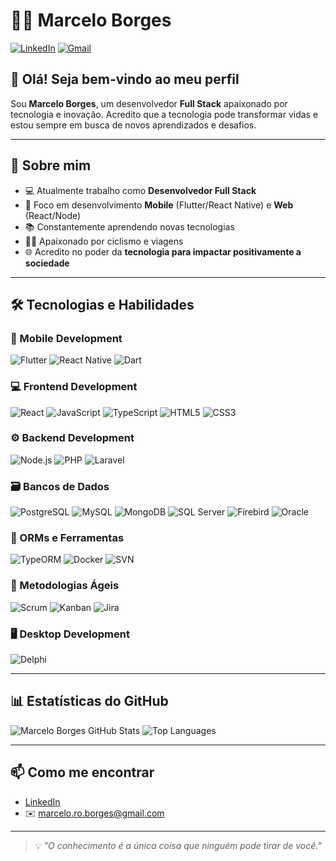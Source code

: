 # 👨‍💻 Marcelo Borges

[![LinkedIn](https://img.shields.io/badge/-Marcelo%20Borges-blue?style=flat-square&logo=Linkedin&logoColor=white&link=https://www.linkedin.com/in/seulinkedin/)](https://www.linkedin.com/in/marcelo-rodrigues-borges/)
[![Gmail](https://img.shields.io/badge/-seuemail@gmail.com-c14438?style=flat-square&logo=Gmail&logoColor=white)](mailto:marcelo.ro.borges@gmail.com)

## 👋 Olá! Seja bem-vindo ao meu perfil

Sou **Marcelo Borges**, um desenvolvedor **Full Stack** apaixonado por tecnologia e inovação. Acredito que a tecnologia pode transformar vidas e estou sempre em busca de novos aprendizados e desafios.

---

## 💬 Sobre mim

- 💻 Atualmente trabalho como **Desenvolvedor Full Stack**
- 🚀 Foco em desenvolvimento **Mobile** (Flutter/React Native) e **Web** (React/Node)
- 📚 Constantemente aprendendo novas tecnologias
- 🚴‍♂️ Apaixonado por ciclismo e viagens
- 🌐 Acredito no poder da **tecnologia para impactar positivamente a sociedade**

---

## 🛠 Tecnologias e Habilidades

### 📱 Mobile Development
![Flutter](https://img.shields.io/badge/Flutter-02569B?style=for-the-badge&logo=flutter&logoColor=white)
![React Native](https://img.shields.io/badge/React_Native-20232A?style=for-the-badge&logo=react&logoColor=61DAFB)
![Dart](https://img.shields.io/badge/Dart-0175C2?style=for-the-badge&logo=dart&logoColor=white)

### 💻 Frontend Development
![React](https://img.shields.io/badge/React-20232A?style=for-the-badge&logo=react&logoColor=61DAFB)
![JavaScript](https://img.shields.io/badge/JavaScript-F7DF1E?style=for-the-badge&logo=javascript&logoColor=black)
![TypeScript](https://img.shields.io/badge/TypeScript-007ACC?style=for-the-badge&logo=typescript&logoColor=white)
![HTML5](https://img.shields.io/badge/HTML5-E34F26?style=for-the-badge&logo=html5&logoColor=white)
![CSS3](https://img.shields.io/badge/CSS3-1572B6?style=for-the-badge&logo=css3&logoColor=white)

### ⚙️ Backend Development
![Node.js](https://img.shields.io/badge/Node.js-339933?style=for-the-badge&logo=node.js&logoColor=white)
![PHP](https://img.shields.io/badge/PHP-777BB4?style=for-the-badge&logo=php&logoColor=white)
![Laravel](https://img.shields.io/badge/Laravel-E74430?style=for-the-badge&logo=laravel&logoColor=white)

### 🗃️ Bancos de Dados
![PostgreSQL](https://img.shields.io/badge/PostgreSQL-4169E1?style=for-the-badge&logo=postgresql&logoColor=white)
![MySQL](https://img.shields.io/badge/MySQL-00758F?style=for-the-badge&logo=mysql&logoColor=white)
![MongoDB](https://img.shields.io/badge/MongoDB-4EA94B?style=for-the-badge&logo=mongodb&logoColor=white)
![SQL Server](https://img.shields.io/badge/SQL%20Server-CC2927?style=for-the-badge&logo=microsoftsqlserver&logoColor=white)
![Firebird](https://img.shields.io/badge/Firebird-EE4000?style=for-the-badge&logo=firebird&logoColor=white)
![Oracle](https://img.shields.io/badge/Oracle-F80000?style=for-the-badge&logo=oracle&logoColor=white)

### 🔧 ORMs e Ferramentas
![TypeORM](https://img.shields.io/badge/TypeORM-FF6C37?style=for-the-badge&logo=typeorm&logoColor=white)
![Docker](https://img.shields.io/badge/Docker-2496ED?style=for-the-badge&logo=docker&logoColor=white)
![SVN](https://img.shields.io/badge/SVN-809CC9?style=for-the-badge&logo=subversion&logoColor=white)

### 🧠 Metodologias Ágeis
![Scrum](https://img.shields.io/badge/Scrum-6DB33F?style=for-the-badge&logo=scrumalliance&logoColor=white)
![Kanban](https://img.shields.io/badge/Kanban-007ACC?style=for-the-badge&logo=trello&logoColor=white)
![Jira](https://img.shields.io/badge/Jira-0052CC?style=for-the-badge&logo=jira&logoColor=white)

### 🖥️ Desktop Development
![Delphi](https://img.shields.io/badge/Delphi-B20000?style=for-the-badge&logo=delphi&logoColor=white)

---

## 📊 Estatísticas do GitHub

![Marcelo Borges GitHub Stats](https://github-readme-stats.vercel.app/api?username=seuusuario&show_icons=true&theme=default)
![Top Languages](https://github-readme-stats.vercel.app/api/top-langs/?username=seuusuario&layout=compact)

---

## 📫 Como me encontrar

- [LinkedIn](https://www.linkedin.com/in/marcelo-rodrigues-borges/)  
- ✉️ marcelo.ro.borges@gmail.com

---

> 💡 *"O conhecimento é a única coisa que ninguém pode tirar de você."*
